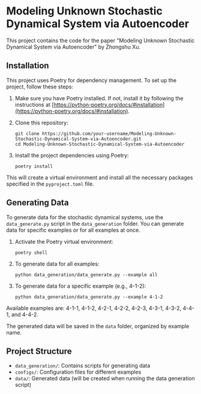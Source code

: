 # Modeling Unknown Stochastic Dynamical System via Autoencoder

This project contains the code for the paper "Modeling Unknown Stochastic Dynamical System via Autoencoder" by Zhongshu Xu.

## Installation

This project uses Poetry for dependency management. To set up the project, follow these steps:

1. Make sure you have Poetry installed. If not, install it by following the instructions at [https://python-poetry.org/docs/#installation](https://python-poetry.org/docs/#installation).

2. Clone this repository:
   ```
   git clone https://github.com/your-username/Modeling-Unknown-Stochastic-Dynamical-System-via-Autoencoder.git
   cd Modeling-Unknown-Stochastic-Dynamical-System-via-Autoencoder
   ```

3. Install the project dependencies using Poetry:
   ```
   poetry install
   ```

This will create a virtual environment and install all the necessary packages specified in the `pyproject.toml` file.

## Generating Data

To generate data for the stochastic dynamical systems, use the `data_generate.py` script in the `data_generation` folder. You can generate data for specific examples or for all examples at once.

1. Activate the Poetry virtual environment:
   ```
   poetry shell
   ```

2. To generate data for all examples:
   ```
   python data_generation/data_generate.py --example all
   ```

3. To generate data for a specific example (e.g., 4-1-2):
   ```
   python data_generation/data_generate.py --example 4-1-2
   ```

Available examples are: 4-1-1, 4-1-2, 4-2-1, 4-2-2, 4-2-3, 4-3-1, 4-3-2, 4-4-1, and 4-4-2.

The generated data will be saved in the `data` folder, organized by example name.

## Project Structure

- `data_generation/`: Contains scripts for generating data
- `configs/`: Configuration files for different examples
- `data/`: Generated data (will be created when running the data generation script)